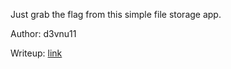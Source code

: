 Just grab the flag from this simple file storage app.

Author: d3vnu11
 
Writeup: [link](https://hackmd.io/@d3vnu11/rkYZiWmSge)
